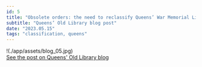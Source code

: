```yaml
---
id: 5
title: "Obsolete orders: the need to reclassify Queens’ War Memorial Library"
subtitle: "Queens’ Old Library blog post"
date: "2023.05.15"
tags: "classification, queens"
---
```

!(./app/assets/blog_05.jpg)\
[See the post on Queens' Old Library blog](https://queenslib.wordpress.com/2023/05/15/obsolete-orders-the-need-to-reclassify-queens-war-memorial-library/)

